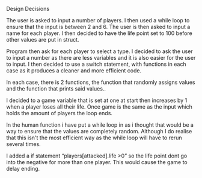 Design Decisions

The user is asked to input a number of players. I then used a while loop to ensure that the input is between 2 and 6. 
The user is then asked to input a name for each player. I then decided to have the life point set to 100 before other values are put in struct.

Program then ask for each player to select a type. I decided to ask the user to input a number as there are less variables and it is also easier for the user to input. I then decided to use a switch statement, with functions in each case as it produces a cleaner and more efficient code. 

In each case, there is 2 functions, the function that randomly assigns values and the function that prints said values..

I decided to a game variable that is set at one at start then increases by 1 when a player loses all their life. Once game is the same as the input which holds the amount of players the loop ends.  

In the human function i have put a while loop in as i thought that would be a way to ensure that the values are completely random. Although I do realise that this isn't the most efficient way as the while loop will have to rerun several times.

I added a if statement “players[attacked].life >0” so the life point dont go into the negative for more than one player. This would cause the game to delay ending.

